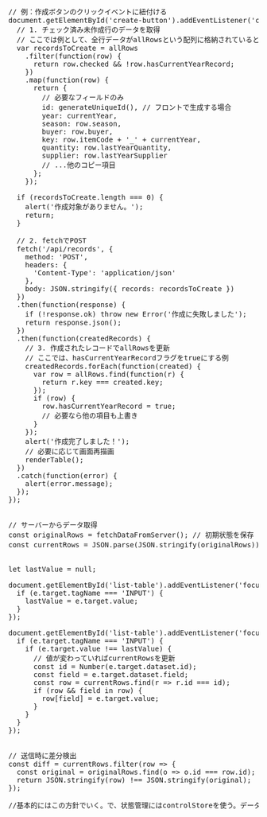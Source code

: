 <pre>

// 例：作成ボタンのクリックイベントに紐付ける
document.getElementById('create-button').addEventListener('click', function() {
  // 1. チェック済み未作成行のデータを取得
  // ここでは例として、全行データがallRowsという配列に格納されているとします
  var recordsToCreate = allRows
    .filter(function(row) {
      return row.checked && !row.hasCurrentYearRecord;
    })
    .map(function(row) {
      return {
        // 必要なフィールドのみ
        id: generateUniqueId(), // フロントで生成する場合
        year: currentYear,
        season: row.season,
        buyer: row.buyer,
        key: row.itemCode + '_' + currentYear,
        quantity: row.lastYearQuantity,
        supplier: row.lastYearSupplier
        // ...他のコピー項目
      };
    });

  if (recordsToCreate.length === 0) {
    alert('作成対象がありません。');
    return;
  }

  // 2. fetchでPOST
  fetch('/api/records', {
    method: 'POST',
    headers: {
      'Content-Type': 'application/json'
    },
    body: JSON.stringify({ records: recordsToCreate })
  })
  .then(function(response) {
    if (!response.ok) throw new Error('作成に失敗しました');
    return response.json();
  })
  .then(function(createdRecords) {
    // 3. 作成されたレコードでallRowsを更新
    // ここでは、hasCurrentYearRecordフラグをtrueにする例
    createdRecords.forEach(function(created) {
      var row = allRows.find(function(r) {
        return r.key === created.key;
      });
      if (row) {
        row.hasCurrentYearRecord = true;
        // 必要なら他の項目も上書き
      }
    });
    alert('作成完了しました！');
    // 必要に応じて画面再描画
    renderTable();
  })
  .catch(function(error) {
    alert(error.message);
  });
});


// サーバーからデータ取得
const originalRows = fetchDataFromServer(); // 初期状態を保存
const currentRows = JSON.parse(JSON.stringify(originalRows)); // ディープコピーして編集用に


let lastValue = null;

document.getElementById('list-table').addEventListener('focusin', function(e) {
  if (e.target.tagName === 'INPUT') {
    lastValue = e.target.value;
  }
});

document.getElementById('list-table').addEventListener('focusout', function(e) {
  if (e.target.tagName === 'INPUT') {
    if (e.target.value !== lastValue) {
      // 値が変わっていればcurrentRowsを更新
      const id = Number(e.target.dataset.id);
      const field = e.target.dataset.field;
      const row = currentRows.find(r => r.id === id);
      if (row && field in row) {
        row[field] = e.target.value;
      }
    }
  }
});


// 送信時に差分検出
const diff = currentRows.filter(row => {
  const original = originalRows.find(o => o.id === row.id);
  return JSON.stringify(row) !== JSON.stringify(original);
});

//基本的にはこの方針でいく。で、状態管理にはcontrolStoreを使う。データベース専用のStoreを一つ作る。シンプルで分かりやすいし、必ずそこを通し、currentDataStore.setState()すように統一する。変化した項目は、フロントでマークする。

</pre>


 
